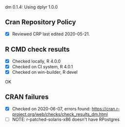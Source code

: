 dm 0.1.4: Using dplyr 1.0.0

## Cran Repository Policy

- [x] Reviewed CRP last edited 2020-05-21.

## R CMD check results

- [x] Checked locally, R 4.0.0
- [x] Checked on CI system, R 4.0.1
- [x] Checked on win-builder, R devel

OK

## CRAN failures

- [x] Checked on 2020-06-07, errors found: https://cran.r-project.org/web/checks/check_results_dm.html
- [ ] NOTE: r-patched-solaris-x86 doesn't have RPostgres
